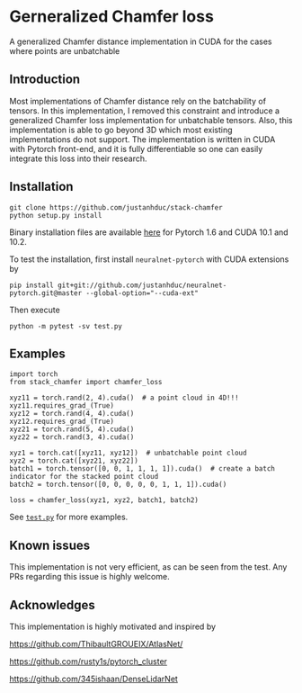 # Gerneralized Chamfer loss
A generalized Chamfer distance implementation in CUDA for the cases 
where points are unbatchable

## Introduction

Most implementations of Chamfer distance rely on the batchability of tensors.
In this implementation, I removed this constraint and introduce a generalized
Chamfer loss implementation for unbatchable tensors.
Also, this implementation is able to go beyond 3D 
which most existing implementations do not support.
The implementation is written in CUDA with Pytorch front-end, 
and it is fully differentiable so one can easily integrate this loss into
their research.

## Installation

```
git clone https://github.com/justanhduc/stack-chamfer
python setup.py install
```

Binary installation files are available [here](https://yonsei-my.sharepoint.com/:f:/g/personal/adnguyen_o365_yonsei_ac_kr/EnT-GFN4cStLo_dT2JmqCosBcEdCfZB2v9IPyh73p6hwaQ?e=CDHFSa) 
for Pytorch 1.6 and CUDA 10.1 and 10.2.

To test the installation, first install `neuralnet-pytorch` with CUDA extensions
by

```
pip install git+git://github.com/justanhduc/neuralnet-pytorch.git@master --global-option="--cuda-ext"
```

Then execute

```
python -m pytest -sv test.py
```

## Examples

```
import torch
from stack_chamfer import chamfer_loss

xyz11 = torch.rand(2, 4).cuda()  # a point cloud in 4D!!!
xyz11.requires_grad_(True)
xyz12 = torch.rand(4, 4).cuda()
xyz12.requires_grad_(True)
xyz21 = torch.rand(5, 4).cuda()
xyz22 = torch.rand(3, 4).cuda()

xyz1 = torch.cat([xyz11, xyz12])  # unbatchable point cloud
xyz2 = torch.cat([xyz21, xyz22])
batch1 = torch.tensor([0, 0, 1, 1, 1, 1]).cuda()  # create a batch indicator for the stacked point cloud
batch2 = torch.tensor([0, 0, 0, 0, 0, 1, 1, 1]).cuda()

loss = chamfer_loss(xyz1, xyz2, batch1, batch2)
```

See [`test.py`](https://github.com/justanhduc/stack-chamfer/blob/master/test.py)
for more examples.

## Known issues

This implementation is not very efficient, as can be seen from the test.
Any PRs regarding this issue is highly welcome.

## Acknowledges

This implementation is highly motivated and inspired by

https://github.com/ThibaultGROUEIX/AtlasNet/

https://github.com/rusty1s/pytorch_cluster

https://github.com/345ishaan/DenseLidarNet
